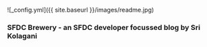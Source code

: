 
![_config.yml]({{ site.baseurl }}/images/readme.jpg)
### SFDC Brewery - an SFDC developer focussed blog by Sri Kolagani  


